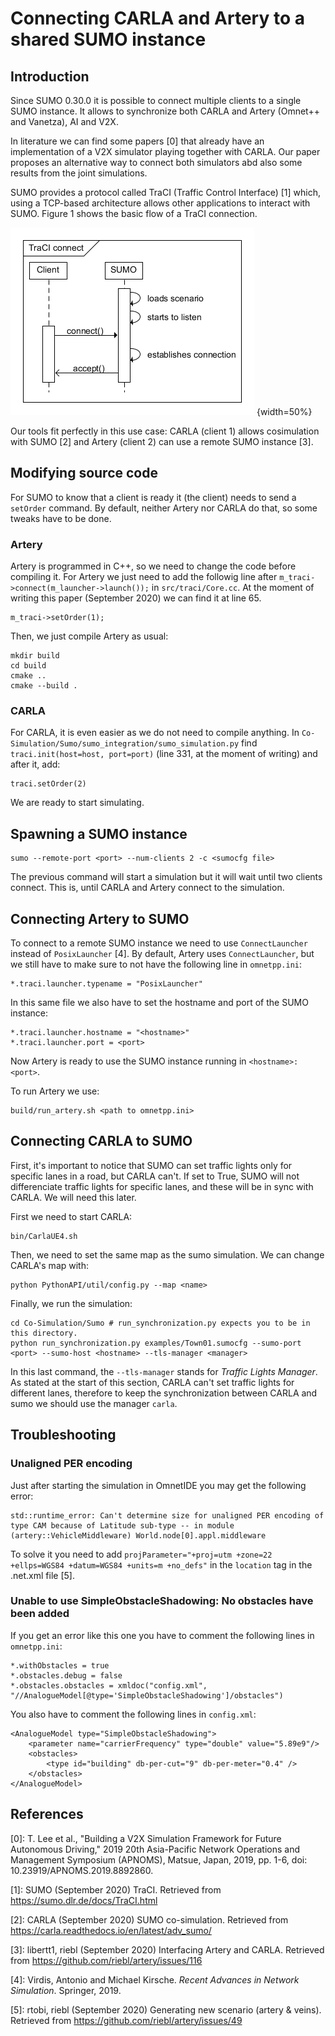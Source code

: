 # Connecting CARLA and Artery to a shared SUMO instance

## Introduction
Since SUMO 0.30.0 it is possible to connect multiple clients to a single SUMO instance. It allows to synchronize both CARLA and Artery (Omnet++ and Vanetza), AI and V2X.

In literature we can find some papers [0] that already have an implementation of a V2X simulator playing together with CARLA. Our paper proposes an alternative way to connect both simulators abd also some results from the joint simulations.

SUMO provides a protocol called TraCI (Traffic Control Interface) [1] which, using a TCP-based architecture allows other applications to interact with SUMO. Figure 1 shows the basic flow of a TraCI connection.

![Connecting to SUMO with TraCI.](TraciConnect_sequence.png) {width=50%}

Our tools fit perfectly in this use case: CARLA (client 1) allows cosimulation with SUMO [2] and Artery (client 2) can use a remote SUMO instance [3].

## Modifying source code
For SUMO to know that a client is ready it (the client) needs to send a `setOrder` command. By default, neither Artery nor CARLA do that, so some tweaks have to be done.

### Artery
Artery is programmed in C++, so we need to change the code before compiling it. For Artery we just need to add the followig line after `m_traci->connect(m_launcher->launch());` in `src/traci/Core.cc`. At the moment of writing this paper (September 2020) we can find it at line 65.
```
m_traci->setOrder(1);
```

Then, we just compile Artery as usual:
```
mkdir build
cd build
cmake ..
cmake --build .
```

### CARLA
For CARLA, it is even easier as we do not need to compile anything. In `Co-Simulation/Sumo/sumo_integration/sumo_simulation.py` find `traci.init(host=host, port=port)` (line 331, at the moment of writing) and after it, add:
```
traci.setOrder(2)
```

We are ready to start simulating.

## Spawning a SUMO instance
```
sumo --remote-port <port> --num-clients 2 -c <sumocfg file>
```
The previous command will start a simulation but it will wait until two clients connect. This is, until CARLA and Artery connect to the simulation.

## Connecting Artery to SUMO
To connect to a remote SUMO instance we need to use `ConnectLauncher` instead of `PosixLauncher` [4]. By default, Artery uses `ConnectLauncher`, but we still have to make sure to not have the following line in `omnetpp.ini`:
```
*.traci.launcher.typename = "PosixLauncher"
```
In this same file we also have to set the hostname and port of the SUMO instance:
```
*.traci.launcher.hostname = "<hostname>"
*.traci.launcher.port = <port>
```
Now Artery is ready to use the SUMO instance running in `<hostname>:<port>`.

To run Artery we use:
```
build/run_artery.sh <path to omnetpp.ini>
```

## Connecting CARLA to SUMO
First, it's important to notice that SUMO can set traffic lights only for specific lanes in a road, but CARLA can't. If set to True, SUMO will not differenciate traffic lights for specific lanes, and these will be in sync with CARLA. We will need this later.

First we need to start CARLA:
```
bin/CarlaUE4.sh
```

Then, we need to set the same map as the sumo simulation. We can change CARLA's map with:
```
python PythonAPI/util/config.py --map <name>
```

Finally, we run the simulation:
```
cd Co-Simulation/Sumo # run_synchronization.py expects you to be in this directory.
python run_synchronization.py examples/Town01.sumocfg --sumo-port <port> --sumo-host <hostname> --tls-manager <manager>
```
In this last command, the `--tls-manager` stands for _Traffic Lights Manager_. As stated at the start of this section, CARLA can't set traffic lights for different lanes, therefore to keep the synchronization between CARLA and sumo we should use the manager `carla`.

## Troubleshooting
### Unaligned PER encoding
Just after starting the simulation in OmnetIDE you may get the following error:
```
std::runtime_error: Can't determine size for unaligned PER encoding of type CAM because of Latitude sub-type -- in module (artery::VehicleMiddleware) World.node[0].appl.middleware
```
To solve it you need to add `projParameter="+proj=utm +zone=22 +ellps=WGS84 +datum=WGS84 +units=m +no_defs"` in the `location` tag in the .net.xml file [5].

### Unable to use SimpleObstacleShadowing: No obstacles have been added
If you get an error like this one you have to comment the following lines in `omnetpp.ini`:
```
*.withObstacles = true
*.obstacles.debug = false
*.obstacles.obstacles = xmldoc("config.xml", "//AnalogueModel[@type='SimpleObstacleShadowing']/obstacles"‌​)
```

You also have to comment the following lines in `config.xml`:
```
<AnalogueModel type="SimpleObstacleShadowing">
	<parameter name="carrierFrequency" type="double" value="5.89e9"/>
	<obstacles>
		<type id="building" db-per-cut="9" db-per-meter="0.4" />
	</obstacles>
</AnalogueModel>
```

## References
[0]: T. Lee et al., "Building a V2X Simulation Framework for Future Autonomous Driving," 2019 20th Asia-Pacific Network Operations and Management Symposium (APNOMS), Matsue, Japan, 2019, pp. 1-6, doi: 10.23919/APNOMS.2019.8892860.

[1]: SUMO (September 2020) TraCI. Retrieved from https://sumo.dlr.de/docs/TraCI.html

[2]: CARLA (September 2020) SUMO co-simulation. Retrieved from https://carla.readthedocs.io/en/latest/adv_sumo/

[3]: libertt1, riebl (September 2020) Interfacing Artery and CARLA. Retrieved from https://github.com/riebl/artery/issues/116

[4]: Virdis, Antonio and Michael Kirsche. _Recent Advances in Network Simulation_. Springer, 2019.

[5]: rtobi, riebl (September 2020) Generating new scenario (artery & veins). Retrieved from https://github.com/riebl/artery/issues/49
